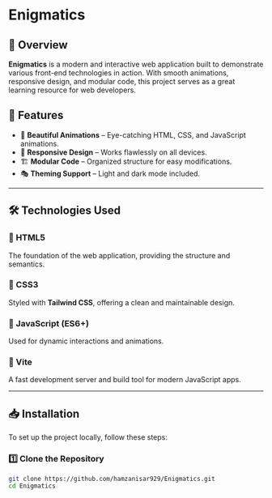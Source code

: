 # Enigmatics

## 🌟 Overview

**Enigmatics** is a modern and interactive web application built to demonstrate various front-end technologies in action. With smooth animations, responsive design, and modular code, this project serves as a great learning resource for web developers.

## 🚀 Features

- 🎨 **Beautiful Animations** – Eye-catching HTML, CSS, and JavaScript animations.
- 📱 **Responsive Design** – Works flawlessly on all devices.
- 🏗 **Modular Code** – Organized structure for easy modifications.
- 🎭 **Theming Support** – Light and dark mode included.

---

## 🛠 Technologies Used

### 🔹 HTML5  
The foundation of the web application, providing the structure and semantics.

### 🔹 CSS3  
Styled with **Tailwind CSS**, offering a clean and maintainable design.

### 🔹 JavaScript (ES6+)  
Used for dynamic interactions and animations.

### 🔹 Vite  
A fast development server and build tool for modern JavaScript apps.

---

## 📥 Installation

To set up the project locally, follow these steps:

### 1️⃣ Clone the Repository
```bash
git clone https://github.com/hamzanisar929/Enigmatics.git
cd Enigmatics

